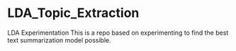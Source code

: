 # LDA_Topic_Extraction
LDA Experimentation
This is a repo based on experimenting to find the best text summarization model possible. 
